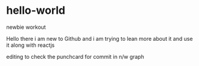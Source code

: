 # hello-world
newbie workout

Hello there i am new to Github and i am trying to lean more about it and use it along with reactjs

editing to check the punchcard for commit in n/w graph
